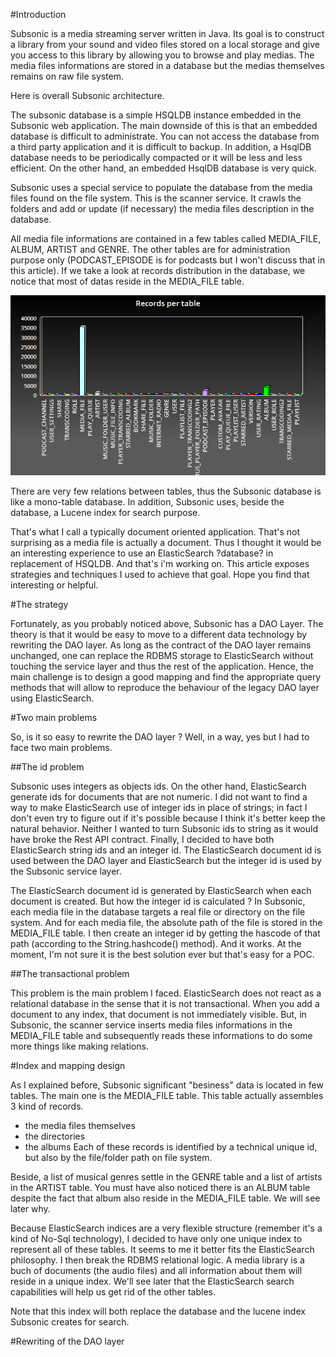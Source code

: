 #Introduction

Subsonic is a media streaming server written in Java. Its goal is to construct a library from your sound and video files stored on a local storage and give you access to this library by allowing you to browse and play medias. 
The media files informations are stored in a database but the medias themselves remains on raw file system.

Here is overall Subsonic architecture.


The subsonic database is a simple HSQLDB instance embedded in the Subsonic web application. The main downside of this is that an embedded database is difficult to administrate. You can not access the database from a third party application and it is difficult to backup. In addition, a HsqlDB database needs to be periodically compacted or it will be less and less efficient. 
On the other hand, an embedded HsqlDB database is very quick.

Subsonic uses a special service to populate the database from the media files found on the file system. This is the scanner service. It crawls the folders and add or update (if necessary) the media files description in the database.

All media file informations are contained in a few tables called MEDIA_FILE, ALBUM, ARTIST and GENRE. The other tables are for administration purpose only (PODCAST_EPISODE is for podcasts but I won't discuss that in this article). 
If we take a look at records distribution in the database, we notice that most of datas reside in the MEDIA_FILE table. 

![](ChartGo.png)

There are very few relations between tables, thus the Subsonic database is like a mono-table database.
In addition, Subsonic uses, beside the database, a Lucene index for search purpose.
 
That's what I call a typically document oriented application. That's not surprising as a media file is actually a document. 
Thus I thought it would be an interesting experience to use an ElasticSearch ?database? in replacement of HSQLDB. And that's i'm working on. 
This article exposes strategies and techniques I used to achieve that goal. Hope you find that interesting or helpful.

#The strategy

Fortunately, as you probably noticed above, Subsonic has a DAO Layer. 
The theory is that it would be easy to move to a different data technology by rewriting the DAO layer. 
As long as the contract of the DAO layer remains unchanged, one can replace the RDBMS storage to ElasticSearch without touching the service layer and thus the rest of the application.
Hence, the main challenge is to design a good mapping and find the appropriate query methods that will allow to reproduce the behaviour of the legacy DAO layer using ElasticSearch. 

#Two main problems

So, is it so easy to rewrite the DAO layer ?
Well, in a way, yes but I had to face two main problems. 


##The id problem

Subsonic uses integers as objects ids. On the other hand, ElasticSearch generate ids for documents that are not numeric. 
I did not want to find a way to make ElasticSearch use of integer ids in place of strings; in fact I don't even try to figure out if it's possible because I think it's better keep the natural behavior.
Neither I wanted to turn Subsonic ids to string as it would have broke the Rest API contract.
Finally, I decided to have both ElasticSearch string ids and an integer id.
The ElasticSearch document id is used between the DAO layer and ElasticSearch but the integer id is used by the Subsonic service layer.

The ElasticSearch document id is generated by ElasticSearch when each document is created. But how the integer id is calculated ? 
In Subsonic, each media file in the database targets a real file or directory on the file system. And for each media file, the absolute path of the file is stored in the MEDIA_FILE table. I then create an integer id by getting the hascode of that path (according to the String.hashcode() method).
And it works. At the moment, I'm not sure it is the best solution ever but that's easy for a POC.    

##The transactional problem

This problem is the main problem I faced. 
ElasticSearch does not react as a relational database in the sense that it is not transactional. 
When you add a document to any index, that document is not immediately visible.
But, in Subsonic, the scanner service inserts media files informations in the MEDIA_FILE table and   subsequently reads these informations to do some more things like making relations. 

#Index and mapping design

As I explained before, Subsonic significant "besiness" data is located in few tables.
The main one is the MEDIA_FILE table. This table actually assembles 3 kind of records. 
- the media files themselves
- the directories
- the albums
Each of these records is identified by a technical unique id, but also by the file/folder path on file system.

Beside, a list of musical genres settle in the GENRE table and a list of artists in the ARTIST table.
You must have also noticed there is an ALBUM table despite the fact that album also reside in the MEDIA_FILE table. We will see later why.

Because ElasticSearch indices are a very flexible structure (remember it's a kind of No-Sql technology), I decided to have only one unique index to represent all of these tables. It seems to me it better fits the ElasticSearch philosophy. I then break the RDBMS relational logic.
A media library is a buch of documents (the audio files) and all information about them will reside in a unique index. 
We'll see later that the ElasticSearch search capabilities will help us get rid of the other tables.

Note that this index will both replace the database and the lucene index Subsonic creates for search.


#Rewriting of the DAO layer

